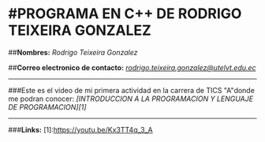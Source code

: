#**PROGRAMA EN C++ DE RODRIGO TEIXEIRA GONZALEZ**
==================================================================

##**Nombres:** *Rodrigo Teixeira Gonzalez*

##**Correo electronico de contacto:** *rodrigo.teixeira.gonzalez@utelvt.edu.ec*
__________________________________________________________________

###Este es el video de mi primera actividad en la carrera de TICS "A"donde me podran conocer: *[INTRODUCCION A LA PROGRAMACION Y LENGUAJE DE PROGRAMACION][1]*

__________________________________________________________________

###**Links:**
[1]:https://youtu.be/Kx3TT4q_3_A


